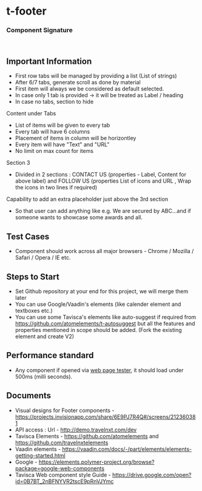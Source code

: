 # t-footer

### Component Signature

```html



```

## Important Information

- First row tabs will be managed by providing a list (List of strings)
- After 6/7 tabs, generate scroll as done by material
- First item will always we be considered as default selected.
- In case only 1 tab is provided -> it will be treated as Label / heading
- In case no tabs, section to hide

Content under Tabs
- List of items will be given to every tab
- Every tab will have 6 columns
- Placement of items in column will be horizontley
- Every item will have "Text" and "URL"
- No limit on max count for items

Section 3
- Divided in 2 sections : CONTACT US (properties - Label, Content for above label) and FOLLOW US (properties List of icons and URL , Wrap the icons in two lines if required)

Capability to add an extra placeholder just above the 3rd section
- So that user can add anything like e.g. We are secured by ABC...and if someone wants to showcase some awards and all.



## Test Cases
- Component should work across all major browsers - Chrome / Mozilla / Safari / Opera / IE etc.

## Steps to Start
- Set Github repository at your end for this project, we will merge them later
- You can use Google/Vaadin's elements (like calender element and textboxes etc.)
- You can use some Tavisca's elements like auto-suggest if required from https://github.com/atomelements/t-autosuggest but all the features and properties mentioned in scope should be added. (Fork the existing element and create V2)

## Performance standard
- Any component if opened via [web page tester](https://www.webpagetest.org/), it should load under 500ms (milli seconds).

## Documents
- Visual designs for Footer components - https://projects.invisionapp.com/share/6E9PJ7R4Q#/screens/212360381
- API access : Url - http://demo.travelnxt.com/dev
- Tavisca Elements - https://github.com/atomelements and https://github.com/travelnxtelements
- Vaadin elements - https://vaadin.com/docs/-/part/elements/elements-getting-started.html
- Google - https://elements.polymer-project.org/browse?package=google-web-components
- Tavisca Web component style Guide - https://drive.google.com/open?id=0B7BT_2nBFNYVR2tscE9pRnVJYmc
